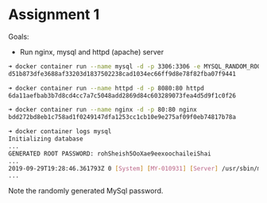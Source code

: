 # Assignment 1

Goals:

- Run nginx, mysql and httpd (apache) server

```bash
➜ docker container run --name mysql -d -p 3306:3306 -e MYSQL_RANDOM_ROOT_PASSWORD=yes mysql
d51b873dfe3688af33203d1837502238cad1034ec66ff9d8e78f82fba07f9441

➜ docker container run --name httpd -d -p 8080:80 httpd
6da11aefbab3b7d8cd4cc7a7c5048add2869d84c603289073fea4d5d9f1c0f26

➜ docker container run --name nginx -d -p 80:80 nginx
bdd272bd8eb1c758ad1f0249147dfa1253cc1cb10e9e275af09f0eb74817b78a
```

```bash
➜ docker container logs mysql
Initializing database
...
GENERATED ROOT PASSWORD: rohSheish5OoXae9eexoochaileiShai
...
2019-09-29T19:28:46.361793Z 0 [System] [MY-010931] [Server] /usr/sbin/mysqld: ready for connections. Version: '8.0.17'  socket: '/var/run/mysqld/mysqld.sock'  port: 3306  MySQL
...
```

Note the randomly generated MySql password.